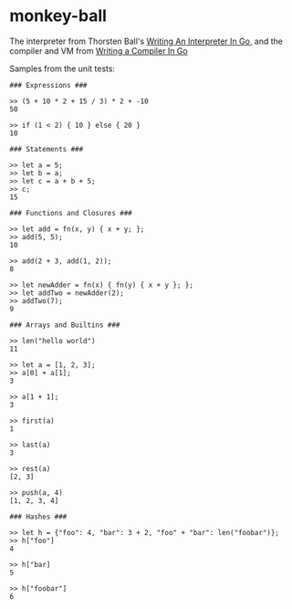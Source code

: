 # monkey-ball

The interpreter from Thorsten Ball's [Writing An Interpreter In Go](https://interpreterbook.com/), 
and the compiler and VM from [Writing a Compiler In Go](https://compilerbook.com/)

Samples from the unit tests:
```
### Expressions ###

>> (5 + 10 * 2 + 15 / 3) * 2 + -10
50

>> if (1 < 2) { 10 } else { 20 }
10

### Statements ###

>> let a = 5;
>> let b = a;
>> let c = a + b + 5;
>> c;
15

### Functions and Closures ###

>> let add = fn(x, y) { x + y; };
>> add(5, 5);
10

>> add(2 + 3, add(1, 2));
8

>> let newAdder = fn(x) { fn(y) { x + y }; };
>> let addTwo = newAdder(2);
>> addTwo(7);
9

### Arrays and Builtins ###

>> len("hello world")
11

>> let a = [1, 2, 3];
>> a[0] + a[1];
3

>> a[1 + 1];
3

>> first(a)
1

>> last(a)
3

>> rest(a)
[2, 3]

>> push(a, 4)
[1, 2, 3, 4]

### Hashes ###

>> let h = {"foo": 4, "bar": 3 + 2, "foo" + "bar": len("foobar")};
>> h["foo"]
4

>> h["bar]
5

>> h["foobar"]
6
```

